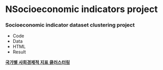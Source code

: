 # NSocioeconomic indicators project
### Socioeconomic indicator dataset clustering project
- Code
- Data
- HTML
- Result

[**국가별 사회경제적 지표 클러스터링**](https://hkl22.tistory.com/162)